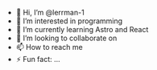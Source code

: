 - 👋 Hi, I’m @lerrman-1
- 👀 I’m interested in programming
- 🌱 I’m currently learning Astro and React
- 💞️ I’m looking to collaborate on 
- 📫 How to reach me
- ⚡ Fun fact: ...

<!---
lerrman-1/lerrman-1 is a ✨ special ✨ repository because its `README.md` (this file) appears on your GitHub profile.
You can click the Preview link to take a look at your changes.
--->
